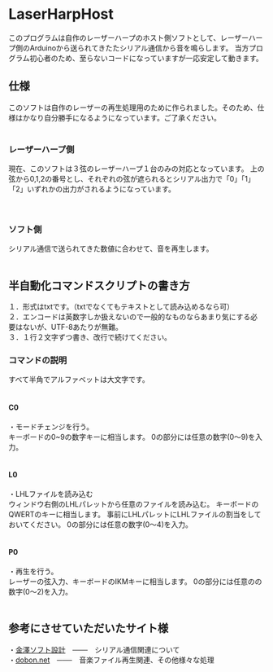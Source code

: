 # LaserHarpHost
このプログラムは自作のレーザーハープのホスト側ソフトとして、レーザーハープ側のArduinoから送られてきたたシリアル通信から音を鳴らします。
当方プログラム初心者のため、至らないコードになっていますが一応安定して動きます。

## 仕様
このソフトは自作のレーザーの再生処理用のために作られました。そのため、仕様はかなり自分勝手になるようになっています。ご了承ください。</br>
</br>
### レーザーハープ側
現在、このソフトは３弦のレーザーハープ１台のみの対応となっています。
上の弦から0,1,2の番号とし、それぞれの弦が遮られるとシリアル出力で「0」「1」「2」いずれかの出力がされるようになっています。</br>
</br></br>
### ソフト側
シリアル通信で送られてきた数値に合わせて、音を再生します。</br>
</br>
## 半自動化コマンドスクリプトの書き方

１．形式はtxtです。（txtでなくてもテキストとして読み込めるなら可）</br>
２．エンコードは英数字しか扱えないので一般的なものならあまり気にする必要はないが、UTF-8あたりが無難。</br>
３．１行２文字ずつ書き、改行で続けてください。</br>

### コマンドの説明
すべて半角でアルファベットは大文字です。</br>
</br>
#### C0
・モードチェンジを行う。</br>
キーボードの0~9の数字キーに相当します。
0の部分には任意の数字(0～9)を入力。</br>
</br>
#### L0
・LHLファイルを読み込む</br>
ウィンドウ右側のLHLパレットから任意のファイルを読み込む。
キーボードのQWERTのキーに相当します。
事前にLHLパレットにLHLファイルの割当をしておいてください。
0の部分には任意の数字(0～4)を入力。</br>
</br>
#### P0
・再生を行う。</br>
レーザーの弦入力、キーボードのIKMキーに相当します。
0の部分には任意のの数字(0～2)を入力。</br>
</br>

## 参考にさせていただいたサイト様
・<a href="https://kana-soft.com/index.htm">金澤ソフト設計</a>　───　シリアル通信関連について </br>
・<a href="https://dobon.net/">dobon.net</a>　───　音楽ファイル再生関連、その他様々な処理 </br>
